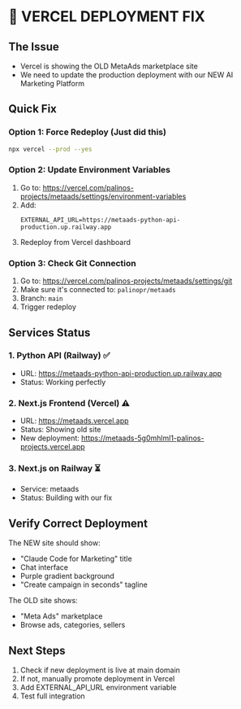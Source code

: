 # 🔧 VERCEL DEPLOYMENT FIX

## The Issue
- Vercel is showing the OLD MetaAds marketplace site
- We need to update the production deployment with our NEW AI Marketing Platform

## Quick Fix

### Option 1: Force Redeploy (Just did this)
```bash
npx vercel --prod --yes
```

### Option 2: Update Environment Variables
1. Go to: https://vercel.com/palinos-projects/metaads/settings/environment-variables
2. Add:
   ```
   EXTERNAL_API_URL=https://metaads-python-api-production.up.railway.app
   ```
3. Redeploy from Vercel dashboard

### Option 3: Check Git Connection
1. Go to: https://vercel.com/palinos-projects/metaads/settings/git
2. Make sure it's connected to: `palinopr/metaads`
3. Branch: `main`
4. Trigger redeploy

## Services Status

### 1. Python API (Railway) ✅
- URL: https://metaads-python-api-production.up.railway.app
- Status: Working perfectly

### 2. Next.js Frontend (Vercel) ⚠️
- URL: https://metaads.vercel.app
- Status: Showing old site
- New deployment: https://metaads-5g0mhlml1-palinos-projects.vercel.app

### 3. Next.js on Railway ⏳
- Service: metaads
- Status: Building with our fix

## Verify Correct Deployment

The NEW site should show:
- "Claude Code for Marketing" title
- Chat interface
- Purple gradient background
- "Create campaign in seconds" tagline

The OLD site shows:
- "Meta Ads" marketplace
- Browse ads, categories, sellers

## Next Steps

1. Check if new deployment is live at main domain
2. If not, manually promote deployment in Vercel
3. Add EXTERNAL_API_URL environment variable
4. Test full integration